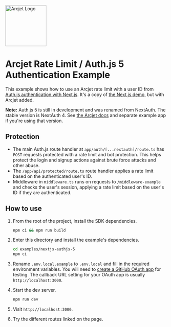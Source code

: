 <a href="https://arcjet.com" target="_arcjet-home">
  <picture>
    <source media="(prefers-color-scheme: dark)" srcset="https://arcjet.com/logo/arcjet-dark-lockup-voyage-horizontal.svg">
    <img src="https://arcjet.com/logo/arcjet-light-lockup-voyage-horizontal.svg" alt="Arcjet Logo" height="128" width="auto">
  </picture>
</a>

# Arcjet Rate Limit / Auth.js 5 Authentication Example

This example shows how to use an Arcjet rate limit with a user ID from [Auth.js
authentication with Next.js](https://authjs.dev/). It's a copy of [the Next.js
demo](https://github.com/nextauthjs/next-auth/tree/5ea8b7b0f4d285e48f141dd91e518c905c9fb34e/apps/examples/nextjs),
but with Arcjet added.

**Note:** Auth.js 5 is still in development and was renamed from NextAuth. The
stable version is NextAuth 4. See [the Arcjet
docs](https://docs.arcjet.com/integrations/nextauth) and separate example app if
you're using that version.

## Protection

* The main Auth.js route handler at `app/auth/[...nextauth]/route.ts` has `POST`
  requests protected with a rate limit and bot protection. This helps protect
  the login and signup actions against brute force attacks and other abuse.
* The `/app/api/protected/route.ts` route handler applies a rate limit based on
  the authenticated user's ID.
* Middleware in `middleware.ts` runs on requests to `/middleware-example` and
  checks the user's session, applying a rate limit based on the user's ID if
  they are authenticated.

## How to use

1. From the root of the project, install the SDK dependencies.

   ```bash
   npm ci && npm run build
   ```

2. Enter this directory and install the example's dependencies.

   ```bash
   cd examples/nextjs-authjs-5
   npm ci
   ```

3. Rename `.env.local.example` to `.env.local` and fill in the required
   environment variables. You will need to [create a GitHub OAuth
   app](https://github.com/settings/applications) for testing. The callback URL
   setting for your OAuth app is usually `http://localhost:3000`.

4. Start the dev server.

   ```bash
   npm run dev
   ```

5. Visit `http://localhost:3000`.
6. Try the different routes linked on the page.
